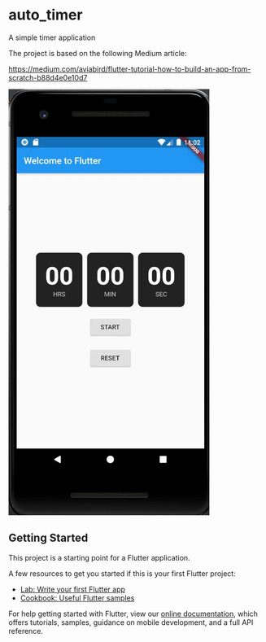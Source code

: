 # auto_timer

A simple timer application

The project is based on the following Medium article:

https://medium.com/aviabird/flutter-tutorial-how-to-build-an-app-from-scratch-b88d4e0e10d7


![Image](https://raw.githubusercontent.com/rahuldshetty/auto_timer/master/Capture.JPG)


## Getting Started

This project is a starting point for a Flutter application.

A few resources to get you started if this is your first Flutter project:

- [Lab: Write your first Flutter app](https://flutter.dev/docs/get-started/codelab)
- [Cookbook: Useful Flutter samples](https://flutter.dev/docs/cookbook)

For help getting started with Flutter, view our 
[online documentation](https://flutter.dev/docs), which offers tutorials, 
samples, guidance on mobile development, and a full API reference.
